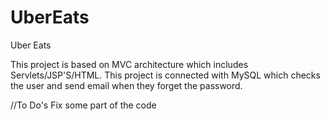 # UberEats

Uber Eats 

This project is based on MVC architecture which includes Servlets/JSP'S/HTML. This project is connected with MySQL 
which checks the user and send email when they forget the password.

//To Do's
Fix some part of the code
